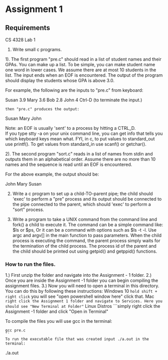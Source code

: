 # Assignment 1



## Requirements

CS 4328 Lab 1 
                   
1. Write small c programs.  

1). The first program "pre.c" 
should read in a list of student names and their GPAs. You can make up a list. To be simple, you 
can make student name one word in lower cases. We assume there are at most 10 students in the list. 
The input ends when an EOF is encountered. The output of the program should display the students 
whose GPA is above 3.0.

 
For example, the following are the inputs to "pre.c" from keyboard: 


Susan 3.9 
Mary  3.6 
Bob   2.8
John  4 
Ctrl-D (to terminate the input.)
         
    then "pre.c" produces the output: 
Susan
Mary
John

Note: an EOF is usually 'sent' to a process by hitting a CTRL_D.  
If you type stty -a on your unix command line, you can get info that 
tells you which keyboard keys mean what. FYI, in c, to put values to 
standard_out  use printf().  To get values from standard_in use scanf() 
or getchar(). 

2). The second program "sort.c" reads in a list of names from stdin and 
outputs them in an alphabetical order. Assume there are no more than 10 
names and the sequence is read until an EOF is encountered. 

For the above example, the output should be:

John
Mary
Susan
 

2. Write a c program to set up a child-TO-parent pipe; the child 
should 'exec' to perform a "pre" process and its output should be 
connected to the pipe connected to the parent, which should 'exec' to 
perform a "sort" process.

3. Write a program to take a UNIX command from the command line
and fork() a child to execute it. The command can be a simple 
command like: $ls or $ps, Or it can be a command with options such as
$ls -t -l. Use argc and argv[] in the main function to pass parameters.
When the child process is executing the command, the parent process 
simply waits for the termination of the child process. The process 
id of the parent and the child should be printed out using getpid() and
getppid() functions.


### How to run the files.
1.) First unzip the folder and navigate into the Assignment - 1 folder.
2.) Once you are inside the Assignment -1 folder you can begin compiling the assignment files.
3.) Now you will need to open a terminal in this directory. You can do this by following these instructions:
    Windows 10 ``` hold shift + right click ``` you will see "open powershell window here" click that. 
    Mac ``` right click the Assignment 1 folder and navigate to Services. Here you should see "New Terminal at Folder" ```
    Linux Distros ```simply right click the Assignment -1 folder and click "Open in Terminal"
    
To compile the files you will use gcc in the terminal:
```
gcc pre.c
``
To run the executable file that was created input ./a.out in the terminal:
```
./a.out
```


